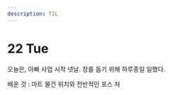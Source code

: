 ```yaml
---
description: TIL
---
```


# 22 Tue

  오늘은, 아빠 사업 시작 넷날. 장를 돕기 위해 하루종일 일했다.

 배운 것 : 마트 물건 위치와 전반적인 포스 처

